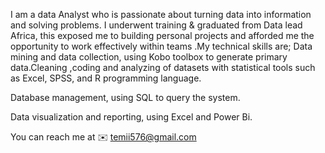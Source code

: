I am a data Analyst who is passionate about turning data into information and solving problems. I underwent training & graduated from Data lead Africa, this exposed me to building personal projects and afforded me the opportunity to work effectively within teams .My technical skills are;
Data mining and data collection, using  Kobo toolbox to generate primary data.Cleaning ,coding and analyzing of datasets with statistical tools such as Excel, SPSS, and R programming language.

Database management, using SQL to query the system.

Data visualization and reporting, using Excel and Power Bi.

You can reach me at  ✉️ temii576@gmail.com

